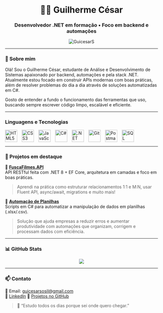 <h1 align="center">👨‍💻 Guilherme César</h1>
<h3 align="center">Desenvolvedor .NET em formação • Foco em backend e automações</h3>

<p align="center">
  <img src="https://komarev.com/ghpvc/?username=GuicesarS&label=Profile%20views&color=0e75b6&style=flat" alt="GuicesarS" />
</p>

---

### 👋 Sobre mim

Olá! Sou o Guilherme César, estudante de Análise e Desenvolvimento de Sistemas apaixonado por backend, automações e pela stack .NET.  
Atualmente estou focado em construir APIs modernas com boas práticas, além de resolver problemas do dia a dia através de soluções automatizadas em C#.

Gosto de entender a fundo o funcionamento das ferramentas que uso, buscando sempre escrever código limpo, escalável e eficiente.

---

### Linguagens e Tecnologias

<div style="display: flex; align-items: center; gap: 15px; flex-wrap: wrap;">
  <!-- HTML -->
  <img src="https://cdn.jsdelivr.net/gh/devicons/devicon/icons/html5/html5-original.svg" width="40" alt="HTML5" />
  
  <!-- CSS -->
  <img src="https://cdn.jsdelivr.net/gh/devicons/devicon/icons/css3/css3-original.svg" width="40" alt="CSS3" />
  
  <!-- JavaScript -->
  <img src="https://cdn.jsdelivr.net/gh/devicons/devicon/icons/javascript/javascript-original.svg" width="40" alt="JavaScript" />
  
  <!-- C# -->
  <img src="https://cdn.jsdelivr.net/gh/devicons/devicon/icons/csharp/csharp-original.svg" width="40" alt="C#" />
  
  <!-- .NET -->
  <img src="https://cdn.jsdelivr.net/gh/devicons/devicon/icons/dotnetcore/dotnetcore-original.svg" width="40" alt=".NET" />
  
  <!-- Git -->
  <img src="https://cdn.jsdelivr.net/gh/devicons/devicon/icons/git/git-original.svg" width="40" alt="Git" />
  
  <!-- Postman -->
  <img src="https://cdn.jsdelivr.net/gh/devicons/devicon/icons/postman/postman-original.svg" width="40" alt="Postman" />
  
  <!-- SQL Server -->
  <img src="https://cdn.jsdelivr.net/gh/devicons/devicon/icons/microsoftsqlserver/microsoftsqlserver-plain.svg" width="40" alt="SQL Server" />
</div>




---

### 🚀 Projetos em destaque

📌 [**FuscaFilmes.API**](https://github.com/GuicesarS/EFCore-API)  
API RESTful feita com .NET 8 + EF Core, arquitetura em camadas e foco em boas práticas.  
> Aprendi na prática como estruturar relacionamentos 1:1 e M:N, usar Fluent API, async/await, migrations e muito mais!

📌 [**Automação de Planilhas**](https://github.com/GuicesarS/Automacao_Planilhas)  
Scripts em C# para automatizar a manipulação de dados em planilhas (.xlsx/.csv).  
> Solução que ajuda empresas a reduzir erros e aumentar produtividade com automações que organizam, corrigem e processam dados com eficiência.

---

### 📊 GitHub Stats

<p align="center">
  <img src="https://github-readme-stats.vercel.app/api?username=GuicesarS&show_icons=true&theme=dracula&count_private=true&title_color=ffffff&icon_color=bb2acf&text_color=daf7dc&bg_color=191919&hide_border=true" />
</p>

---

### 📫 Contato

📧 Email: guicesarsosil@gmail.com  
💼 [LinkedIn](https://www.linkedin.com/in/guicesarss/)
📂 [Projetos no GitHub](https://github.com/GuicesarS?tab=repositories)


> 💬 “Estudo todos os dias porque sei onde quero chegar.”
